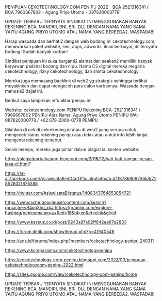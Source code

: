 PENIPUAN CEKOTECHNOLOGY.COM PENIPU 2022 - BCA 2521316341 / BCA 7960667802 - Agung Priyo Utomo - 087820000778

UPDATE TERBARU TERNYATA SINDIKAT INI MENGGUNAKAN BANYAK REKENING BCA, MANDIRI, BNI, BRI, DLL DENGAN NAMA YANG SAMA YAITU AGUNG PRIYO UTOMO ATAU NAMA YANG BERBEDA2. WASPADA!!!

Harap waspada dan berhati2 dengan web bodong ini cekotechnology.com, menawarkan paket website, seo, apps, adwords, iklan berbayar, dll ternyata bodong! Sudah banyak korban!

Sindikat penipuan ini suka berganti2 alamat dan seakan2 memiliki banyak karyawan padahal bodong dan nipu. Nama CS digital mereka megaria cekotechnology, rizky cekotechnology, dan shinta cekotechnology.

Mereka juga memasang backlink di web2 yg strategis sehingga terlihat meyakinkan dan dapat mengecoh para calon korbannya. Waspada dengan manusia2 dajjal ini.

Berikut saya lampirkan info aktor penipu ini:

Website: cekotechnology.com PENIPU
Rekening BCA: 2521316341 / 7960667802 PENIPU
Atas Nama: Agung Priyo Utomo PENIPU
WA: 087820000778 / +62 878-2000-0778 PENIPU

Silahkan di cek di cekrekening.id atau di web2 yang serupa untuk mengecek status rekening penipu atau tidak atau untuk info lebih lanjut mengenai rekening tersebut.

Selain menipu, mereka juga pintar dalam plagiat isi konten website:


https://plagiatportalbatang.blogspot.com/2016/12/hati-hati-jangan-pesan-jasa-di.html?

https://ar-ar.facebook.com/AsiawisataRentCarOfficial/photos/a.471878680873658/728528021875388

https://twitter.com/AsiawisataB/status/1408343764653854721

https://webcache.googleusercontent.com/search?q=cache:vB4op3hu_xkJ:https://gramhir.com/explore-hashtag/penipumalaysia+&cd=16&hl=en&ct=clnk&gl=id

https://www.kaskus.co.id/post/6243a97a62ff842ee67e2833

https://forum.detik.com/showthread.php?p=41940546

https://ads.id/forums/index.php?members/cekotechnology-penipu.240311

https://www.kompasiana.com/cekotechnologypenipu

https://cekotechnology-com-penipu.blogspot.com/2022/03/penipuan-cekotechnologycom-penipu-2022.html

https://sites.google.com/view/cekotechnology-com-penipu/home

UPDATE TERBARU TERNYATA SINDIKAT INI MENGGUNAKAN BANYAK REKENING BCA, MANDIRI, BNI, BRI, DLL DENGAN NAMA YANG SAMA YAITU AGUNG PRIYO UTOMO ATAU NAMA YANG BERBEDA2. WASPADA!!!
